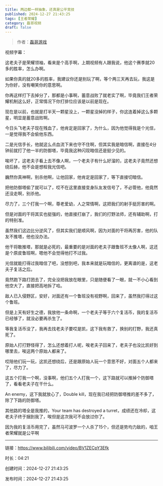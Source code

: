```yaml
---
title: 两边都一样抽象，还真是公平竞技
published: 2024-12-27 21:43:25
tags: [王者荣耀]
category: 磊哥视频
draft: false
---
```



> 作者：[磊哥游戏](https://space.bilibili.com/268941858?spm_id_from=333.788.upinfo.head.click)

视频字幕：

这老夫子是荣耀领袖，看来是个高手啊，上期视频有人跟我说，他这个赛季就20多的胜率，怎么办啊。

如果你真的就20多的胜率，我建议你还是别玩了啊，等个两三天再去玩，我这是为你好，没有嘲笑你的意思啊。

你再这样打下去掉分了，那都是小事啊，蓄意战败了就老实了啊，毕竟我们王者荣耀机制这么好，正常情况下你打排位应该是以前是现在。

现在是以前，也就是打半天一颗星没上，一颗星没掉的样子，你这连着掉这么多颗星，明显是蓄意战败啊。

今日头飞老夫子现在残血了，他肯定是回家了，为什么，因为他觉得我是个光信，一是觉得我不会偷他东西。

二是光信手长，他就这么点血流下来也守不住啊，但其实我是暗信啊，直接在4分钟前就打了他一半的防御塔，毕竟我这种闪现暗信还是挺少见的。

唉坏了，这老夫子看上去不像人啊，一个老夫子有什么好溜的，这老夫子竟然还想绕后赫，他不会是想栓我光信吧。

巍然你真神啊，别杀他啊，让他回家，他肯定是回家了，等下直接切暗信。

把他防御塔偷了就可以了，哎不在这里直接变身队友发信号了，不必管他，他竟然还没走啊，别杀他。

尽力了，三个打我一个啊，尊老爱幼，人之常情啊，这把我们的射手挺厉害的啊。

但是对面的干将其实也挺强的，他直接打崩了，我们的打野法师，还有辅助啊，打的特别准。

虽然我们这边比分逆风了，但其实我们是顺风啊，因为对面的干将再厉害，他的队友不推塔，他也没办法。

他干将敢推塔，那就是必死的，最重要的是对面的老夫子跟鲁班不太像人啊，这还是个原皮鲁班啊，嗯他不会觉得他打不过我。

光信就能打得过我暗信了吧，没想到吧，我本来就是玩暗信的，更离谱的是，这老夫子复活之后。

竟然跑下路打团去了，完全没把我放在眼里，只是随便看了一眼，就一不小心看到他空大了，直接把高地拆了哈。

敌人已入侵野区，安好，对面还有一个鲁班没有视野啊，回来了，虽然我打得过这个鲁班。

但是上天有好生之德，我放他一条命啊，一个老夫子等于六个复活币，我的复活币已经够了，就没必要再杀生了。

等我复活币没了，我再去找老夫子要哎是凯，这下我有救了，换别的打野，我还真死了。

原始人打打野怪得了，怎么还想着打人呢，唉老夫子回来了，老夫子也没比凯好到哪里去，唉这两个原始人都来了。

哎陪他们玩一玩，这凯还想绕后，还是跟原始人玩一个意思不好，对面五个人都来了，尽力了。

这五个打我一个啊，没事啊，他们五个人打我一个，这下路就可以推掉个防御塔了，看看老夫子在干什么。

An enemy，这下我就放心了，Double kill，现在我已经把防御塔推的差不多了，除了下路的防御塔。

其他路的塔全是我推的，Your team has destroyed a turret，成绩还在冷却，这老夫子终于捆到我了，唉但是这次我可不会放过你了。

因为我的复活币用完了，虽然马可波罗一个人杀了15个，但还是势均力敌的，咱王者荣耀就是公平啊

---


链接：https://www.bilibili.com/video/BV1ZECpY3Efk



时长：04:21

创建时间：2024-12-27 21:43:25

发布时间：2024-12-27 21:43:25
